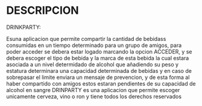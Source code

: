 # DESCRIPCION

DRINKPARTY:

Esuna aplicacion que permite compartir la cantidad de bebidass consumidas en un tiempo
determinado para un grupo de amigos, para poder acceder 
se debera estar logado marcando la opcion ACCEDER, y se debera escoger el tipo de bebida y la marca de esta
bebida la cual estara asociada a un nivel determidado de alcohol que añadiendo su peso y estatura determinara una capacidad
determinada de bebidas y en caso de sobrepasar el limite enviara un mensaje de prevencion,
y de esta forma al haber compartido con amigos estos estaran pendientes de su capacidad de alcohol en sangre
DRINPARTY es una aplicacion que permite escoger unicamente cerveza, vino o ron y tiene todos los derechos reservados
